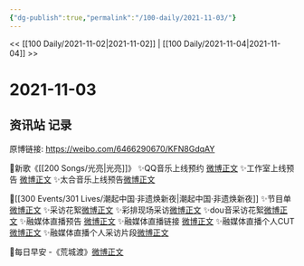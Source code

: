 ```yaml
---
{"dg-publish":true,"permalink":"/100-daily/2021-11-03/"}
---
```



<< [[100 Daily/2021-11-02\|2021-11-02]] | [[100 Daily/2021-11-04\|2021-11-04]] >>

# 2021-11-03

## 资讯站 记录

原博链接: https://weibo.com/6466290670/KFN8GdqAY

🌟新歌《[[200 Songs/光亮\|光亮]]》
✨QQ音乐上线预约 [微博正文](https://m.weibo.cn/6466290670/4699422950425175)
✨工作室上线预告 [微博正文](https://m.weibo.cn/6466290670/4699390340760651)
✨太合音乐上线预告[微博正文](https://m.weibo.cn/6466290670/4699394710701461)

🌟[[300 Events/301 Lives/潮起中国·非遗焕新夜\|潮起中国·非遗焕新夜]]
✨节目单[微博正文](https://m.weibo.cn/6466290670/4699550042295306)
✨采访花絮[微博正文](https://m.weibo.cn/6466290670/4699539275780022)
✨彩排现场采访[微博正文](https://m.weibo.cn/6466290670/4699514965854236)
✨dou音采访花絮[微博正文](https://m.weibo.cn/6466290670/4699472656861608)
✨融媒体直播预告 [微博正文](https://m.weibo.cn/6466290670/4699400901758750)
✨融媒体直播链接 [微博正文](https://m.weibo.cn/6466290670/4699486339729011)
✨融媒体直播个人CUT[微博正文](https://m.weibo.cn/6466290670/4699573517814672)
✨融媒体直播个人采访片段[微博正文](https://m.weibo.cn/6466290670/4699585639615679)

🌟每日早安 -《荒城渡》[微博正文](https://m.weibo.cn/6466290670/4699355057228461)
